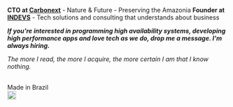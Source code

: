 **CTO at [Carbonext](https://carbonext.com.br)** - Nature & Future - Preserving the Amazonia
**Founder at [INDEVS](https://indevs.com.br)** - Tech solutions and consulting that understands about business

***If you're interested in programming high availability systems, developing high performance apps and love tech as we do, drop me a message. I'm always hiring.***

*The more I read, the more I acquire, the more certain I am that I know nothing.*
<br/><br/>

Made in Brazil<br />
<img src="https://emojipedia-us.s3.dualstack.us-west-1.amazonaws.com/thumbs/240/whatsapp/238/flag-for-brazil_1f1e7-1f1f7.png" height="20px" />
